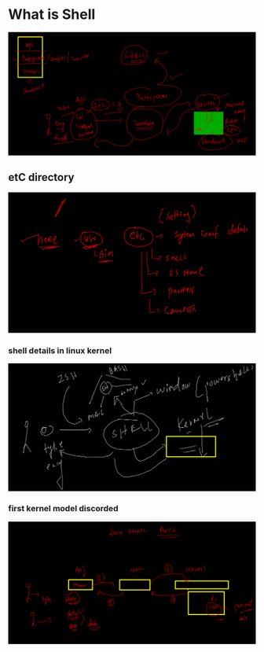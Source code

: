 # What is Shell 

<img src="int.png">

## etC directory 

<img src="etc.png">

### shell details in linux kernel 


<img src="shell.png">

### first kernel model discorded 

<img src="discord.png">

